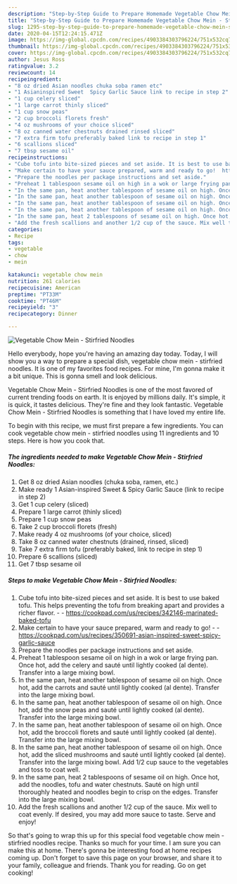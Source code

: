 ```yaml
---
description: "Step-by-Step Guide to Prepare Homemade Vegetable Chow Mein - Stirfried Noodles"
title: "Step-by-Step Guide to Prepare Homemade Vegetable Chow Mein - Stirfried Noodles"
slug: 1295-step-by-step-guide-to-prepare-homemade-vegetable-chow-mein-stirfried-noodles
date: 2020-04-15T12:24:15.471Z
image: https://img-global.cpcdn.com/recipes/4903384303796224/751x532cq70/vegetable-chow-mein-stirfried-noodles-recipe-main-photo.jpg
thumbnail: https://img-global.cpcdn.com/recipes/4903384303796224/751x532cq70/vegetable-chow-mein-stirfried-noodles-recipe-main-photo.jpg
cover: https://img-global.cpcdn.com/recipes/4903384303796224/751x532cq70/vegetable-chow-mein-stirfried-noodles-recipe-main-photo.jpg
author: Jesus Ross
ratingvalue: 3.2
reviewcount: 14
recipeingredient:
- "8 oz dried Asian noodles chuka soba ramen etc"
- "1 Asianinspired Sweet  Spicy Garlic Sauce link to recipe in step 2"
- "1 cup celery sliced"
- "1 large carrot thinly sliced"
- "1 cup snow peas"
- "2 cup broccoli florets fresh"
- "4 oz mushrooms of your choice sliced"
- "8 oz canned water chestnuts drained rinsed sliced"
- "7 extra firm tofu preferably baked link to recipe in step 1"
- "6 scallions sliced"
- "7 tbsp sesame oil"
recipeinstructions:
- "Cube tofu into bite-sized pieces and set aside. It is best to use baked tofu. This helps preventing the tofu from breaking apart and provides a richer flavor.  https://cookpad.com/us/recipes/342146-marinated-baked-tofu"
- "Make certain to have your sauce prepared, warm and ready to go!  https://cookpad.com/us/recipes/350691-asian-inspired-sweet-spicy-garlic-sauce"
- "Prepare the noodles per package instructions and set aside."
- "Preheat 1 tablespoon sesame oil on high in a wok or large frying pan. Once hot, add the celery and sauté until lightly cooked (al dente). Transfer into a large mixing bowl."
- "In the same pan, heat another tablespoon of sesame oil on high. Once hot, add the carrots and sauté until lightly cooked (al dente). Transfer into the large mixing bowl."
- "In the same pan, heat another tablespoon of sesame oil on high. Once hot, add the snow peas and sauté until lightly cooked (al dente). Transfer into the large mixing bowl."
- "In the same pan, heat another tablespoon of sesame oil on high. Once hot, add the broccoli florets and sauté until lightly cooked (al dente). Transfer into the large mixing bowl."
- "In the same pan, heat another tablespoon of sesame oil on high. Once hot, add the sliced mushrooms and sauté until lightly cooked (al dente). Transfer into the large mixing bowl. Add 1/2 cup sauce to the vegetables and toss to coat well."
- "In the same pan, heat 2 tablespoons of sesame oil on high. Once hot, add the noodles, tofu and water chestnuts. Sauté on high until thoroughly heated and noodles begin to crisp on the edges. Transfer into the large mixing bowl."
- "Add the fresh scallions and another 1/2 cup of the sauce. Mix well to coat evenly. If desired, you may add more sauce to taste. Serve and enjoy!"
categories:
- Recipe
tags:
- vegetable
- chow
- mein

katakunci: vegetable chow mein 
nutrition: 261 calories
recipecuisine: American
preptime: "PT33M"
cooktime: "PT46M"
recipeyield: "3"
recipecategory: Dinner

---
```



![Vegetable Chow Mein - Stirfried Noodles](https://img-global.cpcdn.com/recipes/4903384303796224/751x532cq70/vegetable-chow-mein-stirfried-noodles-recipe-main-photo.jpg)

Hello everybody, hope you're having an amazing day today. Today, I will show you a way to prepare a special dish, vegetable chow mein - stirfried noodles. It is one of my favorites food recipes. For mine, I'm gonna make it a bit unique. This is gonna smell and look delicious.

Vegetable Chow Mein - Stirfried Noodles is one of the most favored of current trending foods on earth. It is enjoyed by millions daily. It's simple, it is quick, it tastes delicious. They're fine and they look fantastic. Vegetable Chow Mein - Stirfried Noodles is something that I have loved my entire life.




To begin with this recipe, we must first prepare a few ingredients. You can cook vegetable chow mein - stirfried noodles using 11 ingredients and 10 steps. Here is how you cook that.

<!--inarticleads1-->

##### The ingredients needed to make Vegetable Chow Mein - Stirfried Noodles:

1. Get 8 oz dried Asian noodles (chuka soba, ramen, etc.)
1. Make ready 1 Asian-inspired Sweet &amp; Spicy Garlic Sauce (link to recipe in step 2)
1. Get 1 cup celery (sliced)
1. Prepare 1 large carrot (thinly sliced)
1. Prepare 1 cup snow peas
1. Take 2 cup broccoli florets (fresh)
1. Make ready 4 oz mushrooms (of your choice, sliced)
1. Take 8 oz canned water chestnuts (drained, rinsed, sliced)
1. Take 7 extra firm tofu (preferably baked, link to recipe in step 1)
1. Prepare 6 scallions (sliced)
1. Get 7 tbsp sesame oil




<!--inarticleads2-->

##### Steps to make Vegetable Chow Mein - Stirfried Noodles:

1. Cube tofu into bite-sized pieces and set aside. It is best to use baked tofu. This helps preventing the tofu from breaking apart and provides a richer flavor. -  - https://cookpad.com/us/recipes/342146-marinated-baked-tofu
1. Make certain to have your sauce prepared, warm and ready to go! -  - https://cookpad.com/us/recipes/350691-asian-inspired-sweet-spicy-garlic-sauce
1. Prepare the noodles per package instructions and set aside.
1. Preheat 1 tablespoon sesame oil on high in a wok or large frying pan. Once hot, add the celery and sauté until lightly cooked (al dente). Transfer into a large mixing bowl.
1. In the same pan, heat another tablespoon of sesame oil on high. Once hot, add the carrots and sauté until lightly cooked (al dente). Transfer into the large mixing bowl.
1. In the same pan, heat another tablespoon of sesame oil on high. Once hot, add the snow peas and sauté until lightly cooked (al dente). Transfer into the large mixing bowl.
1. In the same pan, heat another tablespoon of sesame oil on high. Once hot, add the broccoli florets and sauté until lightly cooked (al dente). Transfer into the large mixing bowl.
1. In the same pan, heat another tablespoon of sesame oil on high. Once hot, add the sliced mushrooms and sauté until lightly cooked (al dente). Transfer into the large mixing bowl. Add 1/2 cup sauce to the vegetables and toss to coat well.
1. In the same pan, heat 2 tablespoons of sesame oil on high. Once hot, add the noodles, tofu and water chestnuts. Sauté on high until thoroughly heated and noodles begin to crisp on the edges. Transfer into the large mixing bowl.
1. Add the fresh scallions and another 1/2 cup of the sauce. Mix well to coat evenly. If desired, you may add more sauce to taste. Serve and enjoy!




So that's going to wrap this up for this special food vegetable chow mein - stirfried noodles recipe. Thanks so much for your time. I am sure you can make this at home. There's gonna be interesting food at home recipes coming up. Don't forget to save this page on your browser, and share it to your family, colleague and friends. Thank you for reading. Go on get cooking!
